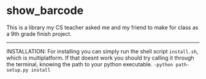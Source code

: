 # show_barcode
This is a library my CS teacher asked me and my friend to make for class as a 
9th grade finish project.


---
INSTALLATION:
For installing you can simply run the shell script `install.sh`, 
which is multiplatform.
If that doesnt work you should try calling it through the terminal, 
knowing the path to your python executable. 
`-python path- setup.py install`
